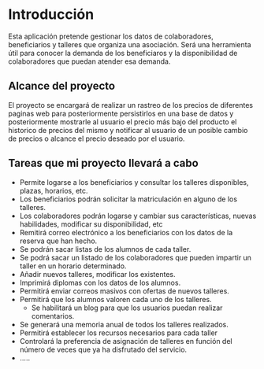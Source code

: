 # Introducción

Esta aplicación pretende gestionar los datos de colaboradores, beneficiarios y talleres que organiza una asociación. Será una herramienta útil para conocer la demanda de los beneficiaros y la disponibilidad de colaboradores que puedan atender esa demanda.

## Alcance del proyecto
El proyecto se encargará de realizar un rastreo de los precios de diferentes paginas web para posteriormente persistirlos en una base de datos y posteriormente mostrarle al usuario el precio más bajo del producto el historico de precios del mismo y notificar al usuario de un posible cambio de precios o alcance el precio deseado por el usuario.

## Tareas que mi proyecto llevará a cabo

- Permite logarse a los beneficiarios y consultar los talleres disponibles, plazas, horarios, etc.
- Los beneficiarios podrán solicitar la matriculación en alguno de los talleres.
- Los colaboradores podrán logarse y cambiar sus características, nuevas habilidades, modificar su disponibilidad, etc
- Remitirá correo electrónico a los beneficiarios con los datos de la reserva que han hecho.
- Se podrán sacar listas de los alumnos de cada taller.
- Se podrá sacar un listado de los colaboradores que pueden impartir un taller en un horario determinado.
- Añadir nuevos talleres, modificar los existentes.
- Imprimirá diplomas con los datos de los alumnos.
- Permitirá enviar correos masivos con ofertas de nuevos talleres.
- Permitirá que los alumnos valoren cada uno de los talleres.
  - Se habilitará un blog para que los usuarios puedan realizar comentarios.
- Se generará una memoria anual de todos los talleres realizados.
- Permitirá establecer los recursos necesarios para cada taller
- Controlará la preferencia de asignación de talleres en función del número de veces que ya ha disfrutado del servicio.
- .....
